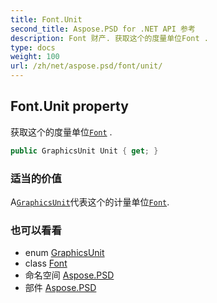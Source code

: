 ```yaml
---
title: Font.Unit
second_title: Aspose.PSD for .NET API 参考
description: Font 财产. 获取这个的度量单位Font .
type: docs
weight: 100
url: /zh/net/aspose.psd/font/unit/
---
```

## Font.Unit property

获取这个的度量单位[`Font`](../) .

```csharp
public GraphicsUnit Unit { get; }
```

### 适当的价值

A[`GraphicsUnit`](../../graphicsunit/)代表这个的计量单位[`Font`](../).

### 也可以看看

* enum [GraphicsUnit](../../graphicsunit/)
* class [Font](../)
* 命名空间 [Aspose.PSD](../../font/)
* 部件 [Aspose.PSD](../../../)


